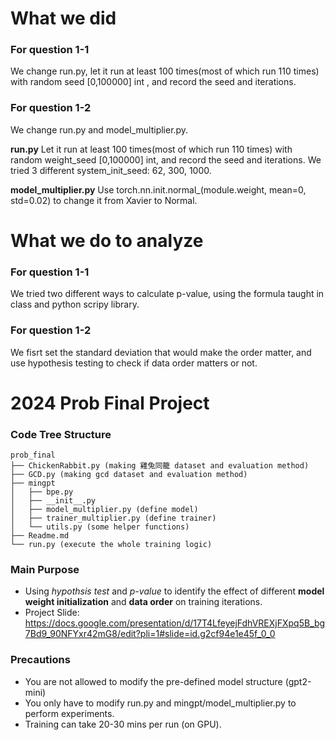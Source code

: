 # What we did

### For question 1-1
We change run.py, let it run at least 100 times(most of which run 110 times) with random seed [0,100000] int , and record the seed and iterations.

### For question 1-2
We change run.py and model_multiplier.py.

**run.py**
Let it run at least 100 times(most of which run 110 times) with random weight_seed [0,100000] int, and record the seed and iterations.
We tried 3 different system_init_seed: 62, 300, 1000.

**model_multiplier.py**
Use torch.nn.init.normal_(module.weight, mean=0, std=0.02) to change it from Xavier to Normal.

# What we do to analyze

### For question 1-1
We tried two different ways to calculate p-value, using the formula taught in class and python scripy library.

### For question 1-2
We fisrt set the standard deviation that would make the order matter, and use hypothesis testing to check if data order matters or not.



# 2024 Prob Final Project

### Code Tree Structure
```
prob_final
├── ChickenRabbit.py (making 雞兔同籠 dataset and evaluation method)
├── GCD.py (making gcd dataset and evaluation method)
├── mingpt
│   ├── bpe.py
│   ├── __init__.py
│   ├── model_multiplier.py (define model)
│   ├── trainer_multiplier.py (define trainer)
│   └── utils.py (some helper functions)
├── Readme.md
└── run.py (execute the whole training logic)
```
### Main Purpose
* Using *hypothsis test* and *p-value* to identify the effect of different **model weight initialization** and **data order** on training iterations.
* Project Slide: https://docs.google.com/presentation/d/17T4LfeyejFdhVREXjFXpq5B_bg7Bd9_90NFYxr42mG8/edit?pli=1#slide=id.g2cf94e1e45f_0_0

### Precautions
* You are not allowed to modify the pre-defined model structure (gpt2-mini)
* You only have to modify run.py and mingpt/model_multiplier.py to perform experiments.
* Training can take 20-30 mins per run (on GPU).
